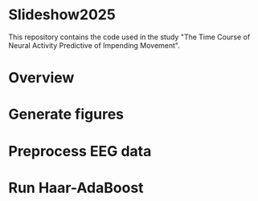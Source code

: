 # Slideshow2025
 This repository contains the code used in the study "The Time Course of Neural Activity Predictive of Impending Movement".
# Overview



# Generate figures

# Preprocess EEG data

# Run Haar-AdaBoost
